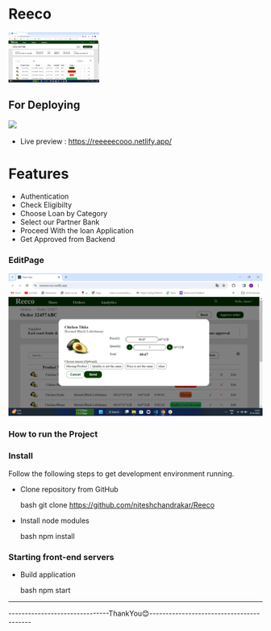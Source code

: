 # Reeco
<img src="./src/Components/Screenshot%20(473).png" height="100" width="180">


## For Deploying
![](https://img.shields.io/badge/Netlify-00C7B7?style=for-the-badge&logo=netlify&logoColor=white)



- Live preview : https://reeeeecooo.netlify.app/


# Features
- Authentication
- Check Eligibilty
- Choose Loan by Category
- Select our Partner Bank
- Proceed With the loan Application
- Get Approved from Backend 


### EditPage
<img src="./src/Components/Screenshot%20(474).png" />


### How to run the Project
### Install

Follow the following steps to get development environment running.

* Clone repository from GitHub

  bash
  git clone https://github.com/niteshchandrakar/Reeco
  

  

* Install node modules

   bash
   npm install
   


### Starting front-end servers

* Build application

  bash
  npm start
  
---

-------------------------------ThankYou😊-----------------------------------------
